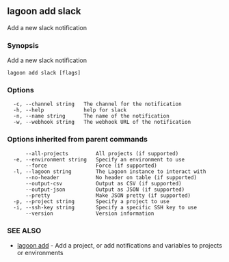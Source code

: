 ## lagoon add slack

Add a new slack notification

### Synopsis

Add a new slack notification

```
lagoon add slack [flags]
```

### Options

```
  -c, --channel string   The channel for the notification
  -h, --help             help for slack
  -n, --name string      The name of the notification
  -w, --webhook string   The webhook URL of the notification
```

### Options inherited from parent commands

```
      --all-projects         All projects (if supported)
  -e, --environment string   Specify an environment to use
      --force                Force (if supported)
  -l, --lagoon string        The Lagoon instance to interact with
      --no-header            No header on table (if supported)
      --output-csv           Output as CSV (if supported)
      --output-json          Output as JSON (if supported)
      --pretty               Make JSON pretty (if supported)
  -p, --project string       Specify a project to use
  -i, --ssh-key string       Specify a specific SSH key to use
      --version              Version information
```

### SEE ALSO

* [lagoon add](lagoon_add.md)	 - Add a project, or add notifications and variables to projects or environments

